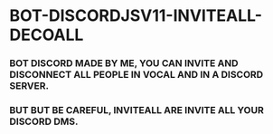 # BOT-DISCORDJSV11-INVITEALL-DECOALL

### BOT DISCORD MADE BY ME, YOU CAN INVITE AND DISCONNECT ALL PEOPLE IN VOCAL AND IN A DISCORD SERVER.

### BUT BUT BE CAREFUL, INVITEALL ARE INVITE ALL YOUR DISCORD DMS.
